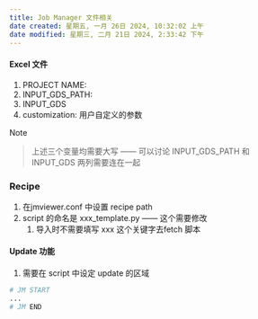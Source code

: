 ```yaml
---
title: Job Manager 文件相关
date created: 星期五, 一月 26日 2024, 10:32:02 上午
date modified: 星期三, 二月 21日 2024, 2:33:42 下午
---
```


#### Excel 文件
1. PROJECT NAME: 
2. INPUT_GDS_PATH:
3. INPUT_GDS
4. customization: 用户自定义的参数
>[!note]
> >上述三个变量均需要大写 —— 可以讨论
> >INPUT_GDS_PATH 和 INPUT_GDS 两列需要连在一起
### Recipe
1. 在jmviewer.conf 中设置 recipe path
2. script 的命名是 xxx_template.py —— 这个需要修改
	1. 导入时不需要填写 xxx 这个关键字去fetch 脚本
#### Update 功能
1. 需要在 script 中设定 update 的区域
```python 
# JM START
...
# JM END 
```
